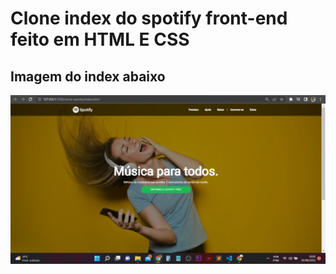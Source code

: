 # Clone index do spotify front-end feito em HTML E CSS

## Imagem do index abaixo

<img src="./index.jpeg" alt="Index"/>
